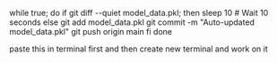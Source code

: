 while true; do
  if git diff --quiet model_data.pkl; then
    sleep 10  # Wait 10 seconds
  else
    git add model_data.pkl
    git commit -m "Auto-updated model_data.pkl"
    git push origin main
  fi
done
 



paste this in terminal first and then create new terminal and work on it
